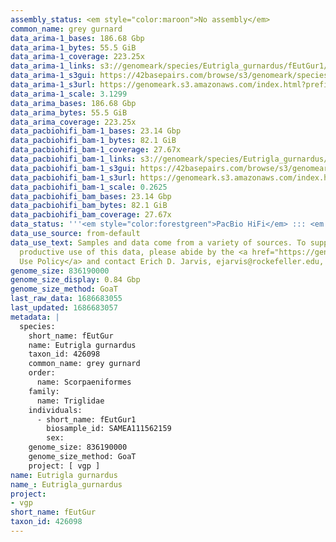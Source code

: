 ```yaml
---
assembly_status: <em style="color:maroon">No assembly</em>
common_name: grey gurnard
data_arima-1_bases: 186.68 Gbp
data_arima-1_bytes: 55.5 GiB
data_arima-1_coverage: 223.25x
data_arima-1_links: s3://genomeark/species/Eutrigla_gurnardus/fEutGur1/genomic_data/arima/<br>
data_arima-1_s3gui: https://42basepairs.com/browse/s3/genomeark/species/Eutrigla_gurnardus/fEutGur1/genomic_data/arima/
data_arima-1_s3url: https://genomeark.s3.amazonaws.com/index.html?prefix=species/Eutrigla_gurnardus/fEutGur1/genomic_data/arima/
data_arima-1_scale: 3.1299
data_arima_bases: 186.68 Gbp
data_arima_bytes: 55.5 GiB
data_arima_coverage: 223.25x
data_pacbiohifi_bam-1_bases: 23.14 Gbp
data_pacbiohifi_bam-1_bytes: 82.1 GiB
data_pacbiohifi_bam-1_coverage: 27.67x
data_pacbiohifi_bam-1_links: s3://genomeark/species/Eutrigla_gurnardus/fEutGur1/genomic_data/pacbio_hifi/<br>
data_pacbiohifi_bam-1_s3gui: https://42basepairs.com/browse/s3/genomeark/species/Eutrigla_gurnardus/fEutGur1/genomic_data/pacbio_hifi/
data_pacbiohifi_bam-1_s3url: https://genomeark.s3.amazonaws.com/index.html?prefix=species/Eutrigla_gurnardus/fEutGur1/genomic_data/pacbio_hifi/
data_pacbiohifi_bam-1_scale: 0.2625
data_pacbiohifi_bam_bases: 23.14 Gbp
data_pacbiohifi_bam_bytes: 82.1 GiB
data_pacbiohifi_bam_coverage: 27.67x
data_status: '''<em style="color:forestgreen">PacBio HiFi</em> ::: <em style="color:forestgreen">Arima</em>'''
data_use_source: from-default
data_use_text: Samples and data come from a variety of sources. To support fair and
  productive use of this data, please abide by the <a href="https://genome10k.soe.ucsc.edu/data-use-policies/">Data
  Use Policy</a> and contact Erich D. Jarvis, ejarvis@rockefeller.edu, with any questions.
genome_size: 836190000
genome_size_display: 0.84 Gbp
genome_size_method: GoaT
last_raw_data: 1686683055
last_updated: 1686683057
metadata: |
  species:
    short_name: fEutGur
    name: Eutrigla gurnardus
    taxon_id: 426098
    common_name: grey gurnard
    order:
      name: Scorpaeniformes
    family:
      name: Triglidae
    individuals:
      - short_name: fEutGur1
        biosample_id: SAMEA111562159
        sex:
    genome_size: 836190000
    genome_size_method: GoaT
    project: [ vgp ]
name: Eutrigla gurnardus
name_: Eutrigla_gurnardus
project:
- vgp
short_name: fEutGur
taxon_id: 426098
---
```


